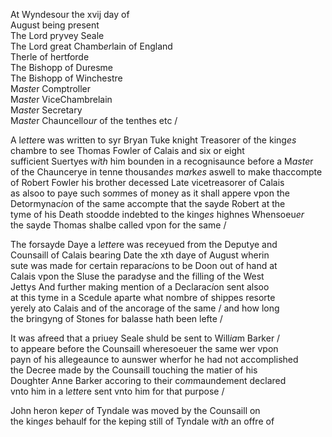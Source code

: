 ---
---
<div>

<div>
      <p>
		At Wyndesour the xvij day of
		<br />August being present
		<br />The Lord pryvey Seale
		<br />The Lord great Chamb<i>er</i>lain of England
		<br />Therle of hertforde
		<br />The Bishopp of Duresme
		<br />The Bishopp of Winchestre
		<br />M<i>aste</i>r Comptroller
		<br />M<i>aste</i>r ViceChambrelain
		<br />M<i>aste</i>r Secretary
		<br />M<i>aste</i>r Chauncello<i>ur</i> of the tenthes etc /
	</p>
      <p>
		A l<i>ette</i>re was written to syr Bryan Tuke knight Treasorer of the king<i>es</i>
		<br />chambre to see Thomas Fowler of Calais and six or eight
		<br />sufficient Suertyes w<i>i</i>t<i>h</i> him bounden in a recognisaunce before a M<i>aste</i>r
		<br />of the Chauncerye in tenne thousand<i>es</i> m<i>ar</i>k<i>es</i> aswell to make thaccompte
		<br />of Robert Fowler his brother decessed Late vicetreasorer of Calais
		<br />as alsoo to paye such so<i>m</i>mes of money as it shall appere vpon the
		<br />Detormynac<i>i</i>on of the same accompte that the sayde Robert at the
		<br />tyme of his Death stoodde indebted to the king<i>es</i> highnes Whensoeu<i>er</i>
		<br />the sayde Thomas shalbe called vpon for the same /
	</p>
      <p>
		The forsayde Daye a l<i>ette</i>re was receyued from the Deputye and
		<br />Counsaill of Calais bearing Date the xth daye of August wherin
		<br />sute was made for certain reparac<i>i</i>ons to be Doon out of hand at
		<br />Calais vpon the Sluse the paradyse and the filling of the West
		<br />Jettys And further making mention of a Declarac<i>i</i>on sent alsoo
		<br />at this tyme in a Scedule aparte what nombre of shippes resorte
		<br />yerely ato Calais and of the ancorage of the same / and how long
		<br />the bringyng of Stones for balasse hath been lefte /
	</p>
      <p>
		It was afreed that a priuey Seale shuld be sent to Will<i>ia</i>m Barker /
		<br />to appeare before the Counsaill wheresoeuer the same wer vpon
		<br />payn of his allegeaunce to aunswer wherfor he had not accomplished
		<br />the Decree made by the Counsaill touching the matier of his
		<br />Doughter Anne Barker accoring to their co<i>m</i>maundement declared
		<br />vnto him in a l<i>ette</i>re sent vnto him for that purpose /
	</p>
      <p>
		John heron kep<i>er</i> of Tyndale was moved by the Counsaill on
		<br />the king<i>es</i> behaulf for the keping still of Tyndale w<i>i</i>t<i>h</i> an offre of
		</p></div></div>